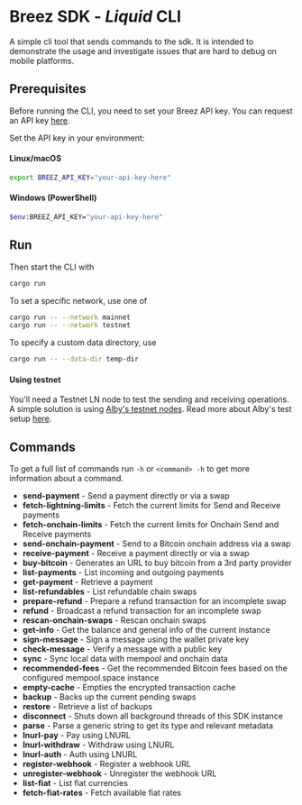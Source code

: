 # Breez SDK - *Liquid* CLI

A simple cli tool that sends commands to the sdk. It is intended to demonstrate the usage and investigate issues that are hard to debug on mobile platforms.

## Prerequisites

Before running the CLI, you need to set your Breez API key. You can request an API key [here](https://breez.technology/request-api-key/#contact-us-form-sdk).

Set the API key in your environment:

#### **Linux/macOS**
```bash
export BREEZ_API_KEY="your-api-key-here"
```
#### **Windows (PowerShell)**
```bash
$env:BREEZ_API_KEY="your-api-key-here"
```

## Run
Then start the CLI with

```bash
cargo run
```

To set a specific network, use one of

```bash
cargo run -- --network mainnet
cargo run -- --network testnet
```

To specify a custom data directory, use

```bash
cargo run -- --data-dir temp-dir
```

#### Using testnet

You'll need a Testnet LN node to test the sending and receiving operations. A simple solution is using [Alby's testnet nodes](https://thunderhub.regtest.getalby.com). Read more about Alby's test setup [here](https://github.com/getAlby/lightning-browser-extension/wiki/Test-setup).


## Commands

To get a full list of commands run `-h` or `<command> -h` to get more information about a command.

- **send-payment** - Send a payment directly or via a swap
- **fetch-lightning-limits** - Fetch the current limits for Send and Receive payments
- **fetch-onchain-limits** - Fetch the current limits for Onchain Send and Receive payments
- **send-onchain-payment** - Send to a Bitcoin onchain address via a swap
- **receive-payment** - Receive a payment directly or via a swap
- **buy-bitcoin** - Generates an URL to buy bitcoin from a 3rd party provider
- **list-payments** - List incoming and outgoing payments
- **get-payment** - Retrieve a payment
- **list-refundables** - List refundable chain swaps
- **prepare-refund** - Prepare a refund transaction for an incomplete swap
- **refund** - Broadcast a refund transaction for an incomplete swap
- **rescan-onchain-swaps** - Rescan onchain swaps
- **get-info** - Get the balance and general info of the current instance
- **sign-message** - Sign a message using the wallet private key
- **check-message** - Verify a message with a public key
- **sync** - Sync local data with mempool and onchain data
- **recommended-fees** - Get the recommended Bitcoin fees based on the configured mempool.space instance
- **empty-cache** - Empties the encrypted transaction cache
- **backup** - Backs up the current pending swaps
- **restore** - Retrieve a list of backups
- **disconnect** - Shuts down all background threads of this SDK instance
- **parse** - Parse a generic string to get its type and relevant metadata
- **lnurl-pay** - Pay using LNURL
- **lnurl-withdraw** - Withdraw using LNURL
- **lnurl-auth** - Auth using LNURL
- **register-webhook** - Register a webhook URL
- **unregister-webhook** - Unregister the webhook URL
- **list-fiat** - List fiat currencies
- **fetch-fiat-rates** - Fetch available fiat rates